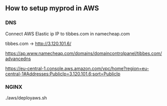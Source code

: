 ## How to setup myprod in AWS

### DNS

Connect AWS Elastic ip IP to tibbes.com in namecheap.com

tibbes.com -> http://3.120.101.6/

https://ap.www.namecheap.com/domains/domaincontrolpanel/tibbes.com/advancedns

https://eu-central-1.console.aws.amazon.com/vpc/home?region=eu-central-1#Addresses:PublicIp=3.120.101.6;sort=PublicIp

### NGINX

./aws/deployaws.sh